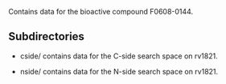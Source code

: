 Contains data for the bioactive compound F0608-0144.

## Subdirectories

- cside/ contains data for the C-side search space on rv1821.

- nside/ contains data for the N-side search space on rv1821.

